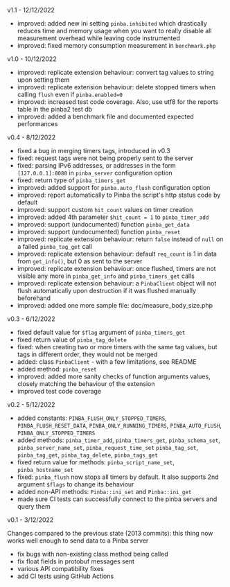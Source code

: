 v1.1 - 12/12/2022

* improved: added new ini setting `pinba.inhibited` which drastically reduces time and memory usage when you want
  to really disable all measurement overhead while leaving code instrumented
* improved: fixed memory consumption measurement in `benchmark.php`

v1.0 - 10/12/2022

* improved: replicate extension behaviour: convert tag values to string upon setting them
* improved: replicate extension behaviour: delete stopped timers when calling `flush` even if `pinba.enabled=0`
* improved: increased test code coverage. Also, use utf8 for the reports table in the pinba2 test db
* improved: added a benchmark file and documented expected performances

v0.4 - 8/12/2022

* fixed a bug in merging timers tags, introduced in v0.3
* fixed: request tags were not being properly sent to the server
* fixed: parsing IPv6 addresses, or addresses in the form `[127.0.0.1]:8080` in `pinba_server` configuration option
* fixed: return type of `pinba_timers_get`
* improved: added support for `pinba.auto_flush` configuration option
* improved: report automatically to Pinba the script's http status code by default
* improved: support custom `hit_count` values on timer creation
* improved: added 4th parameter `$hit_count = 1` to `pinba_timer_add`
* improved: support (undocumented) function `pinba_get_data`
* improved: support (undocumented) function `pinba_reset`
* improved: replicate extension behaviour: return `false` instead of `null` on a failed `pinba_tag_get` call
* improved: replicate extension behaviour: default `req_count` is 1 in data from `get_info()`, but 0 as sent to the server
* improved: replicate extension behaviour: once flushed, timers are not visible any more in `pinba_get_info` and `pinba_timers_get` calls
* improved: replicate extension behaviour: a `PinbaClient` object will not flush automatically upon destruction if
  it was flushed manually beforehand
* improved: added one more sample file: doc/measure_body_size.php

v0.3 - 6/12/2022

* fixed default value for `$flag` argument of `pinba_timers_get`
* fixed return value of `pinba_tag_delete`
* fixed: when creating two or more timers with the same tag values, but tags in different order, they would not be merged
* added: class `PinbaClient` - with a few limitations, see README
* added method: `pinba_reset`
* improved: added more sanity checks of function arguments values, closely matching the behaviour of the extension
* improved test code coverage

v0.2 - 5/12/2022

* added constants: `PINBA_FLUSH_ONLY_STOPPED_TIMERS`, `PINBA_FLUSH_RESET_DATA`, `PINBA_ONLY_RUNNING_TIMERS`, `PINBA_AUTO_FLUSH`,
  `PINBA_ONLY_STOPPED_TIMERS`
* added methods: `pinba_timer_add`, `pinba_timers_get`, `pinba_schema_set`, `pinba_server_name_set`, `pinba_request_time_set`
  `pinba_tag_set`, `pinba_tag_get`, `pinba_tag_delete`, `pinba_tags_get`
* fixed return value for methods: `pinba_script_name_set`, `pinba_hostname_set`
* fixed: `pinba_flush` now stops all timers by default. It also supports 2nd argument `$flags` to change its behaviour
* added non-API methods: `Pinba::ini_set` and `Pinba::ini_get`
* made sure CI tests can successfully connect to the pinba servers and query them

v0.1 - 3/12/2022

Changes compared to the previous state (2013 commits): this thing now works well enough to send data to a Pinba server

* fix bugs with non-existing class method being called
* fix float fields in protobuf messages sent
* various API compatibility fixes
* add CI tests using GitHub Actions
